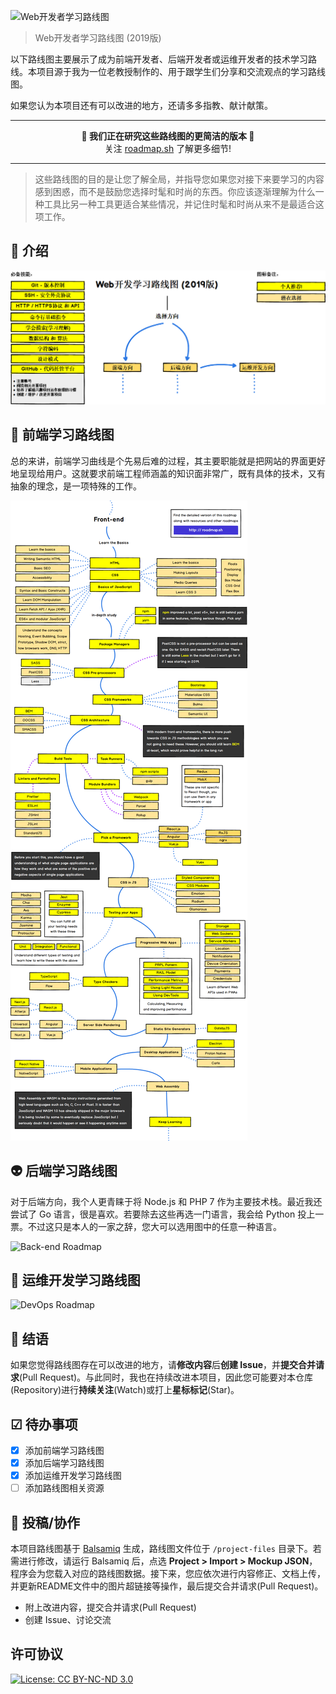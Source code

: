 ![Web开发者学习路线图](https://i.imgur.com/Kji0AUa.png)

> Web开发者学习路线图 (2019版)

以下路线图主要展示了成为前端开发者、后端开发者或运维开发者的技术学习路线。本项目源于我为一位老教授制作的、用于跟学生们分享和交流观点的学习路线图。

如果您认为本项目还有可以改进的地方，还请多多指教、献计献策。

***
<p align="center"><b> 🎉 我们正在研究这些路线图的更简洁的版本 🎉 </b><br>关注 <a href="http://roadmap.sh">roadmap.sh</a> 了解更多细节!</p>

***

> 这些路线图的目的是让您了解全局，并指导您如果您对接下来要学习的内容感到困惑，而不是鼓励您选择时髦和时尚的东西。你应该逐渐理解为什么一种工具比另一种工具更适合某些情况，并记住时髦和时尚从来不是最适合这项工作。

## 🚀 介绍

![Web Developer Roadmap Introduction](./images/intro.png)

## 🎨 前端学习路线图

总的来讲，前端学习曲线是个先易后难的过程，其主要职能就是把网站的界面更好地呈现给用户。这就要求前端工程师涵盖的知识面非常广，既有具体的技术，又有抽象的理念，是一项特殊的工作。

![Frontend Roadmap](./images/frontend.png?fix=531)

## 👽 后端学习路线图

对于后端方向，我个人更青睐于将 Node.js 和 PHP 7 作为主要技术栈。最近我还尝试了 Go 语言，很是喜欢。若要除去这些再选一门语言，我会给 Python 投上一票。不过这只是本人的一家之辞，您大可以选用图中的任意一种语言。  

![Back-end Roadmap](./images/backend.png)

## 👷 运维开发学习路线图

![DevOps Roadmap](./images/devops.png)

## 🚦 结语

如果您觉得路线图存在可以改进的地方，请**修改内容**后**创建 Issue**，并**提交合并请求**(Pull Request)。与此同时，我也在持续改进本项目，因此您可能要对本仓库(Repository)进行**持续关注**(Watch)或打上**星标标记**(Star)。

## ☑ 待办事项

- [x] 添加前端学习路线图
- [x] 添加后端学习路线图
- [x] 添加运维开发学习路线图
- [ ] 添加路线图相关资源

## 👬 投稿/协作

本项目路线图基于 [Balsamiq](https://balsamiq.com/products/mockups/) 生成，路线图文件位于 `/project-files` 目录下。若需进行修改，请运行 Balsamiq 后，点选 **Project > Import > Mockup JSON**，程序会为您载入对应的路线图数据。接下来，您应依次进行内容修正、文档上传，并更新README文件中的图片超链接等操作，最后提交合并请求(Pull Request)。	

- 附上改进内容，提交合并请求(Pull Request)
- 创建 Issue、讨论交流
 
## 许可协议

[![License: CC BY-NC-ND 3.0](https://img.shields.io/badge/License-CC%20BY--NC--ND%203.0-lightgrey.svg)](https://creativecommons.org/licenses/by-nc-nd/3.0/)
